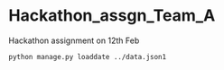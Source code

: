 # Hackathon_assgn_Team_A
Hackathon assignment on 12th Feb


`python manage.py loaddate ../data.json1`
